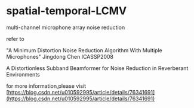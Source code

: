 # spatial-temporal-LCMV
multi-channel microphone array noise reduction

refer to 

"A Minimum Distortion Noise Reduction Algorithm With Multiple Microphones" Jingdong Chen ICASSP2008

A Distortionless Subband Beamformer for Noise Reduction in Reverberant Environments

for more information,please visit [https://blog.csdn.net/u010592995/article/details/76341691](https://blog.csdn.net/u010592995/article/details/76341691)
